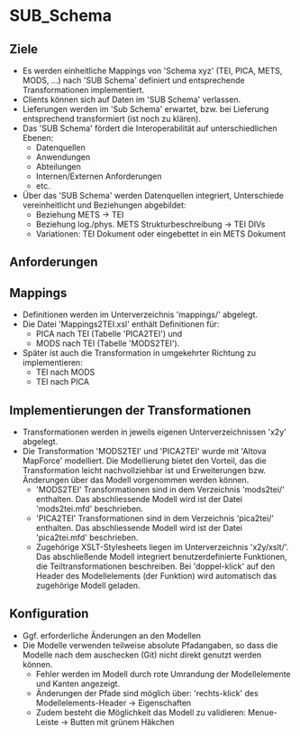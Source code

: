 SUB_Schema
==========

## Ziele
* Es werden einheitliche Mappings von 'Schema xyz' (TEI, PICA, METS, MODS, ...) nach 'SUB Schema' definiert und entsprechende Transformationen implementiert.
* Clients können sich auf Daten im 'SUB Schema' verlassen.
* Lieferungen werden im 'Sub Schema' erwartet, bzw. bei Lieferung entsprechend transformiert (ist noch zu klären).
* Das 'SUB Schema' fördert die Interoperabilität auf unterschiedlichen Ebenen:
    * Datenquellen
    * Anwendungen
    * Abteilungen
    * Internen/Externen Anforderungen
    * etc.
* Über das 'SUB Schema' werden Datenquellen integriert, Unterschiede vereinheitlicht und Beziehungen abgebildet:
    * Beziehung METS -> TEI
    * Beziehung log./phys. METS Strukturbeschreibung -> TEI DIVs
    * Variationen: TEI Dokument oder eingebettet in ein METS Dokument

## Anforderungen

## Mappings
* Definitionen werden im Unterverzeichnis 'mappings/' abgelegt.
* Die Datei 'Mappings2TEI.xsl' enthält Definitionen für:
    * PICA nach TEI (Tabelle 'PICA2TEI') und
    * MODS nach TEI (Tabelle 'MODS2TEI').
* Später ist auch die Transformation in umgekehrter Richtung zu implementieren:
    * TEI nach MODS
    * TEI nach PICA

## Implementierungen der Transformationen

* Transformationen werden in jeweils eigenen Unterverzeichnissen 'x2y' abgelegt.
* Die Transformation 'MODS2TEI' und 'PICA2TEI' wurde mit 'Altova MapForce' modelliert. Die Modellierung bietet den Vorteil, das die Transformation leicht nachvollziehbar ist und Erweiterungen bzw. Änderungen über das Modell vorgenommen werden können.
    * 'MODS2TEI' Transformationen sind in dem Verzeichnis 'mods2tei/' enthalten. Das abschliessende Modell wird ist der Datei 'mods2tei.mfd' beschrieben.
    * 'PICA2TEI' Transformationen sind in dem Verzeichnis 'pica2tei/' enthalten. Das abschliessende Modell wird ist der Datei 'pica2tei.mfd' beschrieben.
    * Zugehörige XSLT-Stylesheets liegen im Unterverzeichnis 'x2y/xslt/'. Das abschließende Modell integriert benutzerdefinierte Funktionen, die Teiltransformationen beschreiben. Bei 'doppel-klick' auf den Header des Modellelements (der Funktion) wird automatisch das zugehörige Modell geladen.


## Konfiguration
* Ggf. erforderliche Änderungen an den Modellen
* Die Modelle verwenden teilweise absolute Pfadangaben, so dass die Modelle nach dem auschecken (Git) nicht direkt genutzt werden können.
    * Fehler werden im Modell durch rote Umrandung der Modellelemente und Kanten angezeigt.
    * Änderungen der Pfade sind möglich über: 'rechts-klick' des Modellelements-Header -> Eigenschaften
    * Zudem besteht die Möglichkeit das Modell zu validieren: Menue-Leiste -> Butten mit grünem Häkchen




